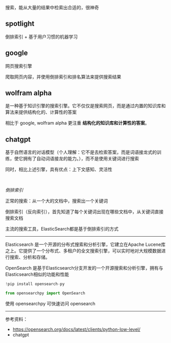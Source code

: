 
搜索，能从大量的结果中检索出合适的，很神奇


## spotlight

倒排索引 + 基于用户习惯的机器学习

## google

网页搜索引擎

爬取网页内容，并使用倒排索引和排名算法来提供搜索结果



## wolfram alpha

是一种基于知识引擎的搜索引擎。它不仅仅是搜索网页，而是通过内置的知识库和算法来提供结构化的、计算性的答案

相比于 google, wolfram alpha 更注重 **结构化的知识库和计算性的答案**。


## chatgpt

基于自然语言的对话模型（个人理解：它不是去检索答案，而是词语接龙式的训练，使它拥有了自动词语接龙的能力。），而不是使用关键词进行搜索

同时，相比上述引擎，具有优点：上下文感知、灵活性


</br>

_倒排索引_

正常的搜索：从一个大的文档中，搜索出一个关键词

倒排索引（反向索引），首先知道了每个关键词出现在哪些文档中，从关键词直接搜索文档

主流的搜索工具，ElasticSearch都是基于倒排索引的方式


------------------

Elasticsearch 是一个开源的分布式搜索和分析引擎，它建立在Apache Lucene库之上。它提供了一个分布式、多租户的全文搜索引擎，可以实时地对大规模数据进行搜索、分析和存储。

OpenSearch 是基于Elasticsearch分支开发的一个开源搜索和分析引擎，拥有与Elasticsearch相似的功能和性能


```python
!pip install opensearch-py

from opensearchpy import OpenSearch
```

使用 opensearchpy 可快速访问 opensearch




-------------

参考资料：
- https://opensearch.org/docs/latest/clients/python-low-level/
- chatgpt
